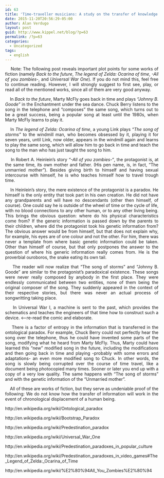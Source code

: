 ```yaml
---
id: 63
title: 'Time-traveller musicians: A study on the transfer of knowledge trought chronological displacement.'
date: 2015-11-20T20:56:29-05:00
author: Alan Verdugo
layout: post
guid: http://www.kippel.net/blog/?p=63
permalink: /?p=63
categories:
  - Uncategorized
tags:
  - english
---
```

<p style="text-align: justify;">
      Note: The following post reveals important plot points for some works of fiction (namely <em>Back to the future</em>, <em>The legend of Zelda: Ocarina of time</em>, <em>-All of you zombies-</em>, and <em>Universal War One</em>). If you do not mind this, feel free to continue reading. However, I will strongly suggest to first see, play, or read all of the mentioned works, since all of them are very good anyway.
</p>

<p style="text-align: justify;">
      In <em>Back to the future</em>, Marty McFly goes back in time and plays <em>&#8220;Johnny B. Goode&#8221;</em> in the Enchantment under the sea dance. Chuck Berry listens to the song in the telephone and &#8220;composes&#8221; the same song, which turns out to be a great success, being a popular song at least until the 1980s, when Marty McFly learns to play it.
</p>

<p style="text-align: justify;">
      In <em>The legend of Zelda: Ocarina of time</em>, a young Link plays <em>&#8220;The song of storms&#8221;</em> to the windmill man, who becomes obsessed by it, playing it for seven years, until Link, now older, appears in the windmill again and learns to play the same song, which will allow him to go back in time and teach the song to the man who has just taught the song to him.
</p>

<p style="text-align: justify;">
      In Robert A. Heinlein&#8217;s story <em>&#8220;-All of you zombies-&#8220;</em>, the protagonist is, at the same time, its own mother and father. (His pen name, is, in fact, &#8220;The unmarried mother&#8221;). Besides giving birth to himself and having sexual intercourse with himself, he is who teaches himself how to travel trough time.
</p>

<p style="text-align: justify;">
      In Heinlein&#8217;s story, the mere existence of the protagonist is a paradox. He himself is the only entity that took part in his own creation. He did not have any grandparents and will have no descendants (other then himself, of course). One could say he is outside of the wheel of time or the cycle of life, with no blood connections to any other human, or to any other living being. This brings the obvious question: where do his physical characteristics come from? If the generic information is passed down by the parents to their children, where did the protagonist took his genetic information from? The obvious answer would be from himself, but that does not explain why, for example, his eyes are of one colour and not the other. For him, there was never a template from where basic genetic information could be taken. Other than himself of course, but that only postpones the answer to the question of where his generic information really comes from. He is the proverbial ouroboros, the snake eating its own tail.
</p>

<p style="text-align: justify;">
      The reader will now realize that &#8220;The song of storms&#8221; and &#8220;Johnny B. Goode&#8221; are similar to the protagonist&#8217;s paradoxical existence. These songs were never really composed by anybody in the first place. They were endlessly communicated between two entities, none of them being the original composer of the song. They suddenly appeared in the context of their respective stories, but there was never an actual process of songwritting taking place.
</p>

<p style="text-align: justify;">
      In Universal War I, a machine is sent to the past, which provides the schematics and teaches the engineers of that time how to construct such a device. <&#8212;&#8212;re-read the comic and elaborate.
</p>

<p style="text-align: justify;">
      There is a factor of entropy in the information that is transferred in the ontological paradox. For example, Chuck Berry could not perfectly hear the song over the telephone, thus he could have invented some parts of the song, modifying what he heard from Marty McFly. Thus, Marty could have learned this &#8220;new&#8221; modified song in the future, including the modifications and then going back in time and playing -probably with some errors and adaptations- an even more modified song to Chuck. In other words, the song is slowly being corrupted over the course of time travel, like a document being photocopied many times. Sooner or later you end up with a copy of a very low quality. The same happens with &#8220;The song of storms&#8221; and with the genetic information of the &#8220;Unmarried mother&#8221;.
</p>

<p style="text-align: justify;">
      All of these are works of fiction, but they serve as undeniable proof of the following: We do not know how the transfer of information will work in the event of chronological displacement of a human being.
</p>

<p style="text-align: justify;">
  http://en.wikipedia.org/wiki/Ontological_paradox
</p>

<p style="text-align: justify;">
  http://en.wikipedia.org/wiki/Bootstrap_Paradox
</p>

<p style="text-align: justify;">
  http://en.wikipedia.org/wiki/Predestination_paradox
</p>

<p style="text-align: justify;">
  http://en.wikipedia.org/wiki/Universal_War_One
</p>

<p style="text-align: justify;">
  http://en.wikipedia.org/wiki/Predestination_paradoxes_in_popular_culture
</p>

<p style="text-align: justify;">
  http://en.wikipedia.org/wiki/Predestination_paradoxes_in_video_games#The_Legend_of_Zelda:_Ocarina_of_Time
</p>

<p style="text-align: justify;">
  http://en.wikipedia.org/wiki/%E2%80%94All_You_Zombies%E2%80%94
</p>